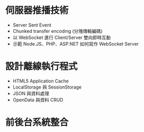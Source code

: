 # 伺服器推播技術 
  - Server Sent Event 
  - Chunked transfer encoding (分塊傳輸編碼) 
  - 以 WebSocket 進行 Client/Server 雙向即時互動 
  - 示範 Node.JS、PHP、ASP.NET 如何寫作 WebSocket Server

# 設計離線執行程式 
  - HTML5 Application Cache 
  - LocalStorage 與 SessionStorage 
  - JSON 與資料處理 
  - OpenData 與資料 CRUD

# 前後台系統整合
